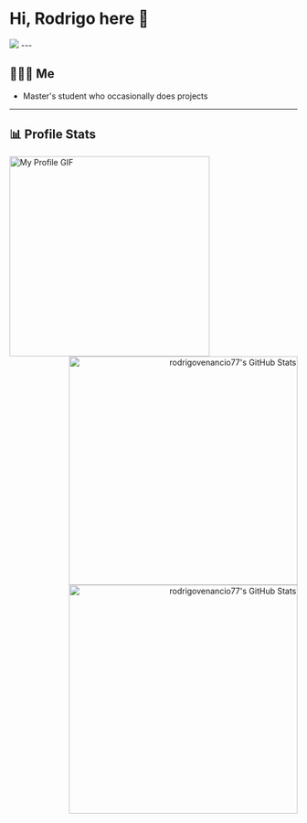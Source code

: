 # Hi, Rodrigo here 👋
<img src="https://media.giphy.com/media/v1.Y2lkPTc5MGI3NjExaGVvMzVjNmh2MjNoOW9tdXIxMjV3Nm5mcDRhOHdmM2szYjFvNHRtMyZlcD12MV9naWZzX3NlYXJjaCZjdD1n/XCIQVPoPxQjK0/giphy.gif">
---

## 🧑🏻‍💻 Me
* Master's student who occasionally does projects
---

## 📊 Profile Stats

<img src="https://your-left-image-or-gif-url.gif" alt="My Profile GIF" width="350px"/>

<div align="right">
  <img src="https://github-readme-stats.vercel.app/api?username=rodrigovenancio77&theme=slateorange&show_icons=true&hide_border=true&count_private=true" alt="rodrigovenancio77's GitHub Stats" width ="400"/>
  <br/>
  <img src="https://streak-stats.demolab.com?user=rodrigovenancio77&theme=slateorange&hide_border=true" alt="rodrigovenancio77's GitHub Stats" width ="400"/>
</div>

<!-----
## 🌐 Mr. World Wide

----->

